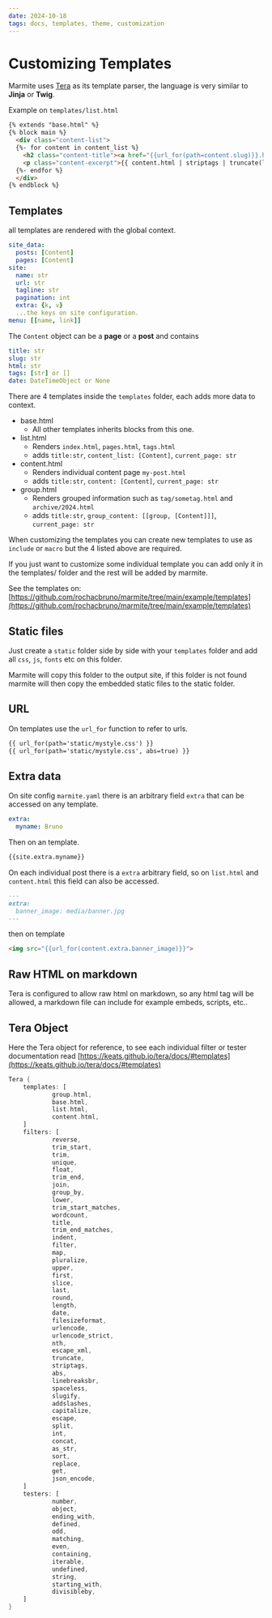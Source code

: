 ```yaml
---
date: 2024-10-18
tags: docs, templates, theme, customization
---
```

# Customizing Templates

Marmite uses [Tera](https://keats.github.io/tera/docs/#templates) as its template
parser, the language is very similar to **Jinja** or **Twig**.

Example on `templates/list.html`

```html
{% extends "base.html" %}
{% block main %}
  <div class="content-list">
  {%- for content in content_list %}
    <h2 class="content-title"><a href="{{url_for(path=content.slug)}}.html">{{ content.title | capitalize }}</a></h2>
    <p class="content-excerpt">{{ content.html | striptags | truncate(length=100, end="...") }}</p>
  {%- endfor %}
  </div>
{% endblock %}
```

## Templates

all templates are rendered with the global context.

```yaml
site_data:
  posts: [Content]
  pages: [Content]
site:
  name: str
  url: str
  tagline: str
  pagination: int
  extra: {k, v}
  ...the keys on site configuration.
menu: [[name, link]]
```

The `Content` object can be a **page** or a **post** and contains

```yaml
title: str
slug: str
html: str
tags: [str] or []
date: DateTimeObject or None
```

There are 4 templates inside the `templates` folder, each adds more data to context.

- base.html
  - All other templates inherits blocks from this one.
- list.html
  - Renders `index.html`, `pages.html`, `tags.html`
  - adds `title:str`, `content_list: [Content]`, `current_page: str`
- content.html
  - Renders individual content page `my-post.html`
  - adds `title:str`, `content: [Content]`, `current_page: str`
- group.html
  - Renders grouped information such as `tag/sometag.html` and `archive/2024.html`
  - adds `title:str`, `group_content: [[group, [Content]]]`, `current_page: str`

When customizing the templates you can create new templates to use as `include` or `macro`
but the 4 listed above are required.

If you just want to customize some individual template you can add only it in the
templates/ folder and the rest will be added by marmite.

See the templates on: [https://github.com/rochacbruno/marmite/tree/main/example/templates](https://github.com/rochacbruno/marmite/tree/main/example/templates)

## Static files

Just create a `static` folder side by side with your `templates` folder and add
all `css`, `js`, `fonts` etc on this folder.

Marmite will copy this folder to the output site, if this folder is not found
marmite will then copy the embedded static files to the static folder.

## URL 

On templates use the `url_for` function to refer to urls.

```html
{{ url_for(path='static/mystyle.css') }}
{{ url_for(path='static/mystyle.css', abs=true) }}
```

## Extra data

On site config `marmite.yaml` there is an arbitrary field `extra` that can be accessed
on any template.

```yaml
extra:
  myname: Bruno
```
Then on an template.

```html
{{site.extra.myname}}
```

On each individual post there is a `extra` arbitrary field, so on `list.html` and
`content.html` this field can also be accessed.

```markdown
---
extra:
  banner_image: media/banner.jpg
---
```
then on template
```html
<img src="{{url_for(content.extra.banner_image)}}">
```

## Raw HTML on markdown

Tera is configured to allow raw html on markdown, so any html tag will be 
allowed, a markdown file can include for example embeds, scripts, etc..

## Tera Object

Here the Tera object for reference, 
to see each individual filter or tester documentation read [https://keats.github.io/tera/docs/#templates](https://keats.github.io/tera/docs/#templates)

```rust 
Tera {
    templates: [
            group.html,
            base.html,
            list.html,
            content.html,
    ]
    filters: [
            reverse,
            trim_start,
            trim,
            unique,
            float,
            trim_end,
            join,
            group_by,
            lower,
            trim_start_matches,
            wordcount,
            title,
            trim_end_matches,
            indent,
            filter,
            map,
            pluralize,
            upper,
            first,
            slice,
            last,
            round,
            length,
            date,
            filesizeformat,
            urlencode,
            urlencode_strict,
            nth,
            escape_xml,
            truncate,
            striptags,
            abs,
            linebreaksbr,
            spaceless,
            slugify,
            addslashes,
            capitalize,
            escape,
            split,
            int,
            concat,
            as_str,
            sort,
            replace,
            get,
            json_encode,
    ]
    testers: [
            number,
            object,
            ending_with,
            defined,
            odd,
            matching,
            even,
            containing,
            iterable,
            undefined,
            string,
            starting_with,
            divisibleby,
    ]
}
```
